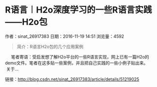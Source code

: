 # R语言︱H2o深度学习的一些R语言实践——H2o包
作者：sinat_26917383
日期：2016-11-19 14:51
浏览量：4592
> 简介：R语言H2o包的几个应用案例


     笔者寄语：受启发想了解H2o平台的一些R语言实现，网上已有一篇H2o的demo文件。笔者在这多贴一些案例，并且把自己实践的一些小例子贴出来。
     关于...

 链接：http://blog.csdn.net/sinat_26917383/article/details/51219025
